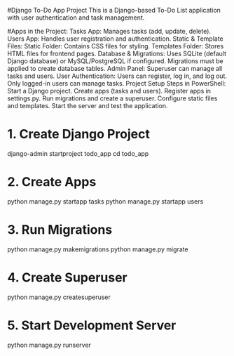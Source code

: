 
#Django To-Do App Project
    This is a Django-based To-Do List application with user authentication and task management.
  
#Apps in the Project:
   Tasks App: Manages tasks (add, update, delete).
Users App: 
  Handles user registration and authentication.
Static & Template Files:
   Static Folder: Contains CSS files for styling.
Templates Folder:
    Stores HTML files for frontend pages.
Database & Migrations:
    Uses SQLite (default Django database) or MySQL/PostgreSQL if configured.
   Migrations must be applied to create database tables.
Admin Panel:
  Superuser can manage all tasks and users.
  User Authentication:
  Users can register, log in, and log out.
  Only logged-in users can manage tasks.
  Project Setup Steps in PowerShell:
  Start a Django project.
  Create apps (tasks and users).
  Register apps in settings.py.
  Run migrations and create a superuser.
  Configure static files and templates.
  Start the server and test the application.

# 1. Create Django Project
django-admin startproject todo_app
cd todo_app

# 2. Create Apps
python manage.py startapp tasks
python manage.py startapp users

# 3. Run Migrations
python manage.py makemigrations
python manage.py migrate

# 4. Create Superuser
python manage.py createsuperuser

# 5. Start Development Server
python manage.py runserver
